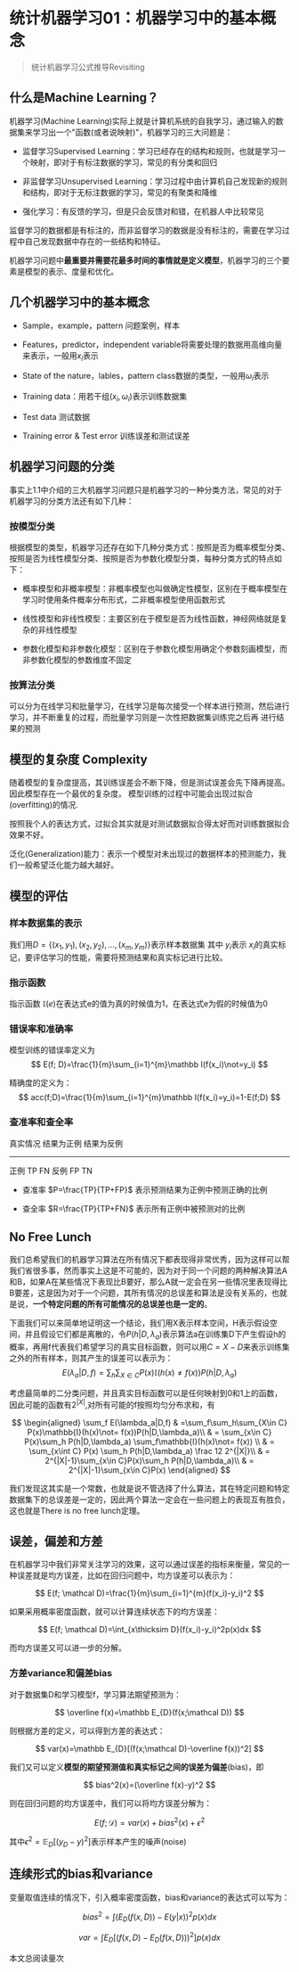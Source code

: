 # 统计机器学习01：机器学习中的基本概念

> 统计机器学习公式推导Revisiting

什么是Machine Learning？
------------------------

机器学习(Machine Learning)实际上就是计算机系统的自我学习，通过输入的数据集来学习出一个"函数(或者说映射)"，机器学习的三大问题是：

-   监督学习Supervised
    Learning：学习已经存在的结构和规则，也就是学习一个映射，即对于有标注数据的学习，常见的有分类和回归

-   非监督学习Unsupervised
    Learning：学习过程中由计算机自己发现新的规则和结构，即对于无标注数据的学习，常见的有聚类和降维

-   强化学习：有反馈的学习，但是只会反馈对和错，在机器人中比较常见

监督学习的数据都是有标注的，而非监督学习的数据是没有标注的，需要在学习过程中自己发现数据中存在的一些结构和特征。

机器学习问题中**最重要并需要花最多时间的事情就是定义模型**，机器学习的三个要素是模型的表示、度量和优化。

几个机器学习中的基本概念
------------------------

-   Sample，example，pattern 问题案例，样本

-   Features，predictor，independent variable将需要处理的数据用高维向量来表示，一般用$x_i$表示

-   State of the nature，lables，pattern class数据的类型，一般用$\omega_i$表示

-   Training data：用若干组$(x_i, \omega_i)$表示训练数据集

-   Test data 测试数据

-   Training error & Test error 训练误差和测试误差

机器学习问题的分类
------------------

事实上1.1中介绍的三大机器学习问题只是机器学习的一种分类方法，常见的对于机器学习的分类方法还有如下几种：

### 按模型分类

根据模型的类型，机器学习还存在如下几种分类方式：按照是否为概率模型分类、按照是否为线性模型分类、按照是否为参数化模型分类，每种分类方式的特点如下：

-   概率模型和非概率模型：非概率模型也叫做确定性模型，区别在于概率模型在学习时使用条件概率分布形式，二非概率模型使用函数形式

-   线性模型和非线性模型：主要区别在于模型是否为线性函数，神经网络就是复杂的非线性模型

-   参数化模型和非参数化模型：区别在于参数化模型用确定个参数刻画模型，而非参数化模型的参数维度不固定

### 按算法分类

可以分为在线学习和批量学习，在线学习是每次接受一个样本进行预测，然后进行学习，并不断重复的过程，而批量学习则是一次性把数据集训练完之后再
进行结果的预测

模型的复杂度 Complexity
-----------------------

随着模型的复杂度提高，其训练误差会不断下降，但是测试误差会先下降再提高。因此模型存在一个最优的复杂度。
模型训练的过程中可能会出现过拟合(overfitting)的情况.

按照我个人的表达方式，过拟合其实就是对测试数据拟合得太好而对训练数据拟合效果不好。

泛化(Generalization)能力：表示一个模型对未出现过的数据样本的预测能力，我们一般希望泛化能力越大越好。

模型的评估
----------

### 样本数据集的表示

我们用$D = \lbrace(x_1,y_1),(x_2,y_2),\dots,(x_m,y_m)\rbrace$表示样本数据集 其中 $y_i$表示 $x_i$的真实标记，要评估学习的性能，需要将预测结果和真实标记进行比较。

### 指示函数

指示函数 $\mathbb I(e)$在表达式e的值为真的时候值为1，在表达式e为假的时候值为0

### 错误率和准确率

模型训练的错误率定义为 
$$
E(f; D)=\frac{1}{m}\sum_{i=1}^{m}\mathbb I(f(x_i)\not=y_i)
$$


精确度的定义为： 
$$
acc(f;D)=\frac{1}{m}\sum_{i=1}^{m}\mathbb I(f(x_i)=y_i)=1-E(f;D)
$$

### 查准率和查全率

  真实情况   结果为正例   结果为反例

---------- ------------ ------------

  正例       TP           FN
  反例       FP           TN

-   查准率 $P=\frac{TP}{TP+FP}$ 表示预测结果为正例中预测正确的比例

-   查全率 $R=\frac{TP}{TP+FN}$ 表示所有正例中被预测对的比例

No Free Lunch
-------------

我们总希望我们的机器学习算法在所有情况下都表现得非常优秀，因为这样可以帮我们省很多事，然而事实上这是不可能的，因为对于同一个问题的两种解决算法A和B，如果A在某些情况下表现比B要好，那么A就一定会在另一些情况里表现得比B要差，这是因为对于一个问题，其所有情况的总误差和算法是没有关系的，也就是说，**一个特定问题的所有可能情况的总误差也是一定的**。

下面我们可以来简单地证明这一个结论，我们用X表示样本空间，H表示假设空间，并且假设它们都是离散的，令$P(h|D,\lambda_a)$表示算法a在训练集D下产生假设h的概率，再用f代表我们希望学习的真实目标函数，则可以用$C=X-D$来表示训练集之外的所有样本，则其产生的误差可以表示为：
$$
 E(\lambda_a|D,f)=\sum_h\sum_{X\in C} P(x)\mathbb{I}(h(x)\not= f(x))P(h|D,\lambda_a)
$$

考虑最简单的二分类问题，并且真实目标函数可以是任何映射到0和1上的函数，因此可能的函数有$2^{|X|}$,对所有可能的f按照均匀分布求和，有

$$
\begin{aligned}
    \sum_f E(\lambda_a|D,f) & =\sum_f\sum_h\sum_{X\in C} P(x)\mathbb{I}(h(x)\not= f(x))P(h|D,\lambda_a)\\
    & = \sum_{x\in C}  P(x)\sum_h P(h|D,\lambda_a) \sum_f\mathbb{I}(h(x)\not= f(x)) \\
    & = \sum_{x\int C} P(x) \sum_h P(h|D,\lambda_a) \frac 12 2^{|X|}\\
    & = 2^{|X|-1}\sum_{x\in C}P(x)\sum_h P(h|D,\lambda_a)\\
    & = 2^{|X|-1}\sum_{x\in C}P(x)
\end{aligned}
$$

我们发现这其实是一个常数，也就是说不管选择了什么算法，其在特定问题和特定数据集下的总误差是一定的，因此两个算法一定会在一些问题上的表现互有胜负，这也就是There is no free lunch定理。

误差，偏差和方差
----------------

在机器学习中我们非常关注学习的效果，这可以通过误差的指标来衡量，常见的一种误差就是均方误差，比如在回归问题中，均方误差可以表示为：

$$
E(f; \mathcal D)=\frac{1}{m}\sum_{i=1}^{m}(f(x_i)-y_i)^2
$$

如果采用概率密度函数，就可以计算连续状态下的均方误差：

$$
E(f; \mathcal D)=\int_{x\thicksim D}(f(x_i)-y_i)^2p(x)dx
$$

而均方误差又可以进一步的分解。

### 方差variance和偏差bias

对于数据集D和学习模型f，学习算法期望预测为：

$$
\overline f(x)=\mathbb E_{D}(f(x;\mathcal D))
$$

则根据方差的定义，可以得到方差的表达式：

$$
var(x)=\mathbb E_{D}[(f(x;\mathcal D)-\overline f(x))^2]
$$


我们又可以定义**模型的期望预测值和真实标记之间的误差为偏差**(bias)，即

$$
bias^2(x)=(\overline f(x)-y)^2
$$

则在回归问题的均方误差中，我们可以将均方误差分解为：

$$
E(f;\mathcal D)=var(x)+bias^2(x)+\epsilon^2
$$

其中$\epsilon^2=\mathbb E_{D}[(y_D-y)^2]$表示样本产生的噪声(noise)

连续形式的bias和variance
------------------------

变量取值连续的情况下，引入概率密度函数，bias和variance的表达式可以写为：

$$
bias^2=\int (E_D(f(x,D))-E(y|x))^2 p(x)dx
$$

$$
var=\int E_D[(f(x,D)-E_D(f(x,D)))^2]p(x)dx
$$

<span id="busuanzi_container_page_pv">本文总阅读量<span id="busuanzi_value_page_pv"></span>次</span>